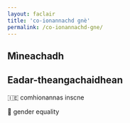 ```yaml
---
layout: faclair
title: 'co-ionannachd gnè'
permalink: /co-ionannachd-gne/
---
```


## Mìneachadh

## Eadar-theangachaidhean

&#x1f1ee;&#x1f1ea; comhionannas inscne

&#x1f3f4;&#xe0067;&#xe0062;&#xe0065;&#xe006e;&#xe0067;&#xe007f; gender equality
